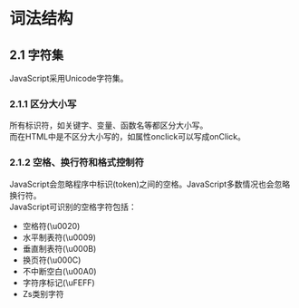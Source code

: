 # 词法结构
## 2.1 字符集
JavaScript采用Unicode字符集。
### 2.1.1 区分大小写
所有标识符，如关键字、变量、函数名等都区分大小写。<br />
而在HTML中是不区分大小写的，如属性onclick可以写成onClick。
### 2.1.2 空格、换行符和格式控制符
JavaScript会忽略程序中标识(token)之间的空格。JavaScript多数情况也会忽略换行符。<br />
JavaScript可识别的空格字符包括：
* 空格符(\u0020)
* 水平制表符(\u0009)
* 垂直制表符(\u000B)
* 换页符(\u000C)
* 不中断空白(\u00A0)
* 字符序标记(\uFEFF)
* Zs类别字符
